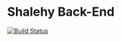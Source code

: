 # Shalehy Back-End
[![Build Status](https://travis-ci.com/relu11/shalehy-back-end.svg?token=KVusU9h63sgf5C8C21wL&branch=master)](https://travis-ci.com/relu11/shalehy-back-end)
